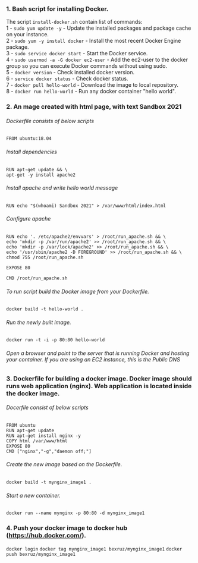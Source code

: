### 1. Bash script for installing Docker.  
  
The script ``install-docker.sh`` contain list of commands:  
1 - ``sudo yum update -y`` - Update the installed packages and package cache on your instance.  
2 - ``sudo yum -y install docker`` - Install the most recent Docker Engine package.  
3 - ``sudo service docker start`` -  Start the Docker service.  
4 - ``sudo usermod -a -G docker ec2-user`` - Add the ec2-user to the docker group so you can execute Docker commands without using sudo.  
5 - ``docker version`` - Check installed docker version.  
6 - ``service docker status`` - Check docker status.  
7 - ``docker pull hello-world`` - Download the image to local repository.  
8 - ``docker run hello-world`` - Run any docker container "hello world".  

### 2. An mage created with html page, with text <Username> Sandbox 2021  
  
###### Dockerfile consists of below scripts
``FROM ubuntu:18.04``

###### Install dependencies
``RUN apt-get update && \``  
``apt-get -y install apache2``  
  
###### Install apache and write hello world message  
``RUN echo "$(whoami) Sandbox 2021" > /var/www/html/index.html``  

###### Configure apache  
``RUN echo '. /etc/apache2/envvars' > /root/run_apache.sh && \``  
 ``echo 'mkdir -p /var/run/apache2' >> /root/run_apache.sh && \``  
 ``echo 'mkdir -p /var/lock/apache2' >> /root/run_apache.sh && \``  
 ``echo '/usr/sbin/apache2 -D FOREGROUND' >> /root/run_apache.sh && \``  
 ``chmod 755 /root/run_apache.sh``  

``EXPOSE 80``  
  
``CMD /root/run_apache.sh``  
###### To run script build the Docker image from your Dockerfile.  
``docker build -t hello-world .``  
###### Run the newly built image. 
``docker run -t -i -p 80:80 hello-world``  
###### Open a browser and point to the server that is running Docker and hosting your container. If you are using an EC2 instance, this is the Public DNS  
    
### 3. Dockerfile for building a docker image. Docker image should runs web application (nginx). Web application is located inside the docker image.  
  
###### Docerfile consist of below scripts
  
``FROM ubuntu``  
``RUN apt-get update``  
``RUN apt-get install nginx -y``  
``COPY html /var/www/html``  
``EXPOSE 80``  
``CMD ["nginx","-g","daemon off;"]``  

 ###### Create the new image based on the Dockerfile.  
``docker build -t mynginx_image1 .``  
 ###### Start a new container.  
``docker run --name mynginx -p 80:80 -d mynginx_image1``  
  
### 4.  Push your docker image to docker hub (https://hub.docker.com/).
  
 ``docker login``
 ``docker tag mynginx_image1 bexruz/mynginx_image1`` 
 ``docker push bexruz/mynginx_image1`` 
  

